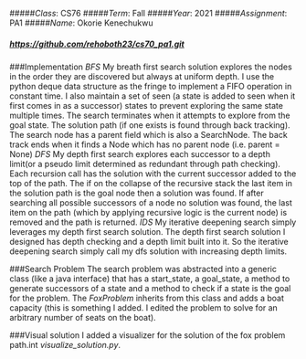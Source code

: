 #####*Class*: CS76
#####*Term*: Fall
#####*Year*: 2021
#####*Assignment*: PA1
#####*Name*: Okorie Kenechukwu
##### https://github.com/rehoboth23/cs70_pa1.git

###Implementation
    *BFS*
        My breath first search solution explores the nodes in the order they are discovered but always at uniform depth. I use 
        the python deque data structure as the fringe to implement a FIFO operation in constant time. I also maintain a set of 
        seen (a state is added to seen when it first comes in as a successor) states to prevent exploring the same state multiple
        times. The search terminates when it attempts to explore from the goal state. The solution path (if one exists is found 
        through back tracking). The search node has a parent field which is also a SearchNode. The back track ends when it finds
        a Node which has no parent node (i.e. parent = None)
    *DFS*
        My depth first search explores each successor to a depth limit(or a pseudo limit determined as redundant through path 
        checking). Each recursion call has the solution with the current successor added to the top of the path. 
        The if on the collapse of the recursive stack the last item in the solution path is the goal node then a solution was 
        found. If after searching all possible successors of a node no solution was found, the last item on the path (which
        by applying recursive logic is the current node) is removed and the path is returned.
    *IDS*
        My iterative deepening search simply leverages my depth first search solution. The depth first search solution I designed
        has depth checking and a depth limit built into it. So the iterative deepening search simply call my dfs solution with
        increasing depth limits.

###Search Problem
    The search problem was abstracted into a generic class (like a java interface) that has a start_state, a goal_state,
    a method to generate successors of a state and a method to check if a state is the goal for the problem. The *FoxProblem*
    inherits from this class and adds a boat capacity (this is something I added. I edited the problem to solve for an
    arbitrary number of seats on the boat).

###Visual solution
    I added a visualizer for the solution of the fox problem path.int *visualize_solution.py*.